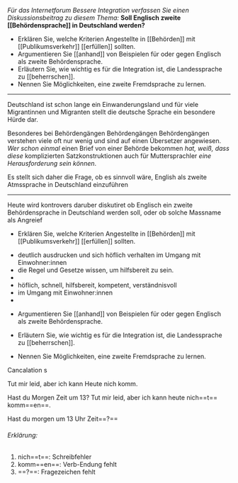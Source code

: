 *Für das Internetforum Bessere Integration verfassen Sie einen Diskussionsbeitrag zu diesem Thema:* 
**Soll Englisch zweite [[Behördensprache]] in Deutschland werden?** 
* Erklären Sie, welche Kriterien Angestellte in [[Behörden]] mit [[Publikumsverkehr]] [[erfüllen]] sollten. 
* Argumentieren Sie [[anhand]] von Beispielen für oder gegen Englisch als zweite Behördensprache. 
* Erläutern Sie, wie wichtig es für die Integration ist, die Landessprache zu [[beherrschen]]. 
* Nennen Sie Möglichkeiten, eine zweite Fremdsprache zu lernen.

---
Deutschland ist schon lange ein Einwanderungsland und für viele Migrantinnen und Migranten stellt die deutsche Sprache ein besondere Hürde dar.

Besonderes bei Behördengängen Behördengängen Behördengängen verstehen viele oft nur wenig und sind auf einen Übersetzer angewiesen. *Wer schon einmal* einen Brief von einer Behörde bekommen *hat, weiß, dass diese* komplizierten Satzkonstruktionen auch für Muttersprachler *eine Herausforderung sein können*. 

Es stellt sich daher die Frage, ob es sinnvoll wäre, English als zweite Atmssprache in Deutschland einzuführen 



----








Heute wird kontrovers daruber diskutiret ob Englisch ein zweite Behördensprache in Deutschland werden soll, oder ob solche Massname als Angreief 



* Erklären Sie, welche Kriterien Angestellte in [[Behörden]] mit [[Publikumsverkehr]] [[erfüllen]] sollten. 
- deutlich ausdrucken und sich höflich verhalten im Umgang mit Einwohner:innen 
- die Regel und Gesetze wissen, um hilfsbereit zu sein.  
- 
- höflich, schnell, hilfsbereit, kompetent, verständnisvoll
- im Umgang mit Einwohner:innen 
- 

* Argumentieren Sie [[anhand]] von Beispielen für oder gegen Englisch als zweite Behördensprache. 

* Erläutern Sie, wie wichtig es für die Integration ist, die Landessprache zu [[beherrschen]]. 

* Nennen Sie Möglichkeiten, eine zweite Fremdsprache zu lernen.

Cancalation s 

Tut mir leid, aber ich kann Heute nich komm.  
  
Hast du Morgen Zeit um 13?
Tut mir leid, aber ich kann heute nich==t== komm==en==.

Hast du morgen um 13 Uhr Zeit==?==

###### Erklärung:
1) nich==t==: Schreibfehler
2) komm==en==: Verb-Endung fehlt
3) ==?==: Fragezeichen fehlt
